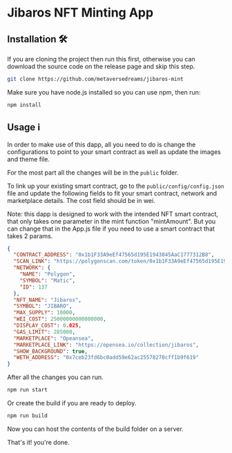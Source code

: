 # Jibaros NFT Minting App

## Installation 🛠️

If you are cloning the project then run this first, otherwise you can download the source code on the release page and skip this step.

```sh
git clone https://github.com/metaversedreams/jibaros-mint
```

Make sure you have node.js installed so you can use npm, then run:

```sh
npm install
```

## Usage ℹ️

In order to make use of this dapp, all you need to do is change the configurations to point to your smart contract as well as update the images and theme file.

For the most part all the changes will be in the `public` folder.

To link up your existing smart contract, go to the `public/config/config.json` file and update the following fields to fit your smart contract, network and marketplace details. The cost field should be in wei.

Note: this dapp is designed to work with the intended NFT smart contract, that only takes one parameter in the mint function "mintAmount". But you can change that in the App.js file if you need to use a smart contract that takes 2 params.

```json
{
  "CONTRACT_ADDRESS": "0x1b1F33A9eEf47565d195E1943845AaC1777312B8",
  "SCAN_LINK": "https://polygonscan.com/token/0x1b1F33A9eEf47565d195E1943845AaC1777312B8",
  "NETWORK": {
    "NAME": "Polygon",
    "SYMBOL": "Matic",
    "ID": 137
  },
  "NFT_NAME": "Jibaros",
  "SYMBOL": "JIBARO",
  "MAX_SUPPLY": 10000,
  "WEI_COST": 25000000000000000,
  "DISPLAY_COST": 0.025,
  "GAS_LIMIT": 285000,
  "MARKETPLACE": "Opeansea",
  "MARKETPLACE_LINK": "https://opensea.io/collection/jibaros",
  "SHOW_BACKGROUND": true,
  "WETH_ADDRESS": "0x7ceb23fd6bc0add59e62ac25578270cff1b9f619"
}
```

After all the changes you can run.

```sh
npm run start
```

Or create the build if you are ready to deploy.

```sh
npm run build
```

Now you can host the contents of the build folder on a server.

That's it! you're done.
